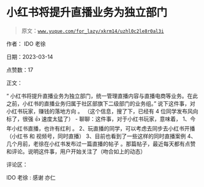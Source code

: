 # 小红书将提升直播业务为独立部门

> 原文：[`www.yuque.com/for_lazy/xkrm14/uzhl0c2le8r0al3i`](https://www.yuque.com/for_lazy/xkrm14/uzhl0c2le8r0al3i)

作者： IDO 老徐

日期：2023-03-14

点赞数：17

正文：

“ 小红书将提升直播业务为独立部门，统一管理直播内容与直播电商等业务。在此之前，小红书的直播业务归属于社区部旗下二级部门的业务组。” 说下这件事，对小红书玩家，赚钱的落地方向 。 （这个信息，搜了下，已经有 4 位同学发布风向标了，很强 👍 速度太猛了） - 聊聊：这件事，对于小红书玩家，意味着， 1、今年小红书直播，也许有红利 。 2、玩直播的同学，可以考虑去同步去小红书开播（小红书 和 视频号，同时直播） 3、目前也看到了一些这样的同时直播案例 4、几个月前，老徐在小红书发布过一篇直播的帖子 。那篇帖子，最近每天都有点赞和评论。说明这件事，用户开始关注了（吻合如上的动态）

评论区：

IDO 老徐 : 感谢 亦仁



